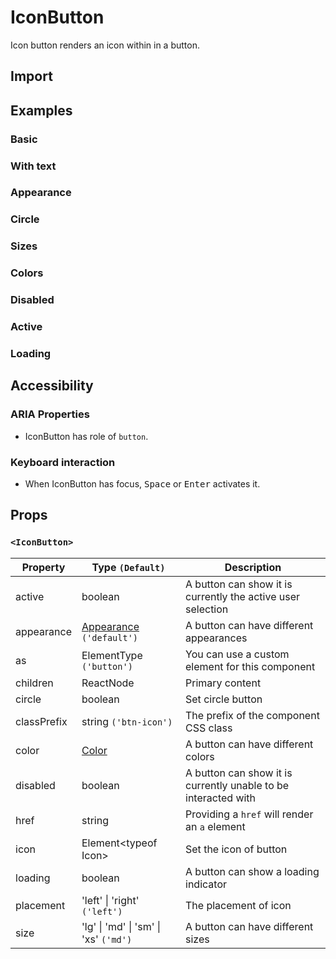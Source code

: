 # IconButton

Icon button renders an icon within in a button.

## Import

<!--{include:<import-guide>}-->

## Examples

### Basic

<!--{include:`basic.md`}-->

### With text

<!--{include:`with-text.md`}-->

### Appearance

<!--{include:`appearance.md`}-->

### Circle

<!--{include:`circle.md`}-->

### Sizes

<!--{include:`size.md`}-->

### Colors

<!--{include:`color.md`}-->

### Disabled

<!--{include:`disabled.md`}-->

### Active

<!--{include:`active.md`}-->

### Loading

<!--{include:`loading.md`}-->

## Accessibility

### ARIA Properties

- IconButton has role of `button`.

### Keyboard interaction

- When IconButton has focus, <kbd>Space</kbd> or <kbd>Enter</kbd> activates it.

## Props

### `<IconButton>`

| Property    | Type `(Default)`                                     | Description                                                    |
| ----------- | ---------------------------------------------------- | -------------------------------------------------------------- |
| active      | boolean                                              | A button can show it is currently the active user selection    |
| appearance  | [Appearance](#code-ts-appearance-code) `('default')` | A button can have different appearances                        |
| as          | ElementType `('button')`                             | You can use a custom element for this component                |
| children    | ReactNode                                            | Primary content                                                |
| circle      | boolean                                              | Set circle button                                              |
| classPrefix | string `('btn-icon')`                                | The prefix of the component CSS class                          |
| color       | [Color](#code-ts-color-code)                         | A button can have different colors                             |
| disabled    | boolean                                              | A button can show it is currently unable to be interacted with |
| href        | string                                               | Providing a `href` will render an `a` element                  |
| icon        | Element&lt;typeof Icon&gt;                           | Set the icon of button                                         |
| loading     | boolean                                              | A button can show a loading indicator                          |
| placement   | 'left' \| 'right' `('left')`                         | The placement of icon                                          |
| size        | 'lg' \| 'md' \| 'sm' \| 'xs' `('md')`                | A button can have different sizes                              |

<!--{include:(_common/types/appearance.md)}-->
<!--{include:(_common/types/color.md)}-->
